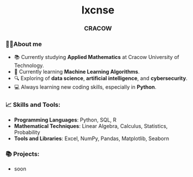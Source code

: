 <h1 align="center">lxcnse</h1>
<h3 align="center">CRACOW</h3>

### 👨‍💻About me
- 📚 Currently studying **Applied Mathematics** at Cracow University of Technology.
- 🧠 Currently learning **Machine Learning Algorithms**.
- 🔍 Exploring of **data science**, **artificial intelligence**, and **cybersecurity**.
- 💻 Always learning new coding skills, especially in **Python**.

### 📈 Skills and Tools:
- **Programming Languages**: Python, SQL, R
- **Mathematical Techniques**: Linear Algebra, Calculus, Statistics, Probability
- **Tools and Libraries**: Excel, NumPy, Pandas, Matplotlib, Seaborn

### 📚 Projects:
- soon
